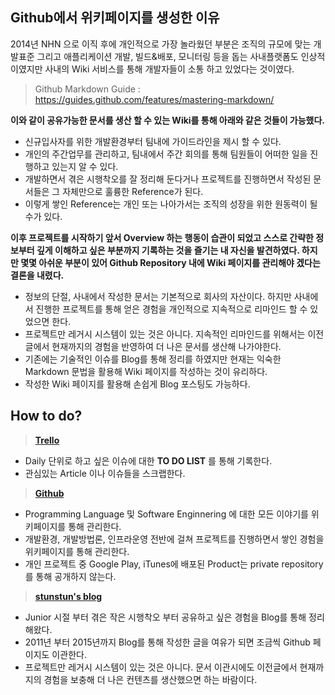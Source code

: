
## Github에서 위키페이지를 생성한 이유

2014년 NHN 으로 이직 후에 개인적으로 가장 놀라웠던 부분은 조직의 규모에 맞는 개발표준 그리고 애플리케이션 개발, 빌드&배포,  모니터링 등을 돕는 사내플랫폼도 인상적이였지만 사내의 Wiki 서비스를 통해 개발자들이 소통 하고 있었다는 것이였다.

> Github Markdown Guide : https://guides.github.com/features/mastering-markdown/

**이와 같이 공유가능한 문서를 생산 할 수 있는 Wiki를 통해 아래와 같은 것들이 가능했다.**
- 신규입사자를 위한 개발환경부터 팀내에 가이드라인을 제시 할 수 있다.
- 개인의 주간업무를 관리하고, 팀내에서 주간 회의를 통해 팀원들이 어떠한 일을 진행하고 있는지 알 수 있다.
- 개발하면서 겪은 시행착오를 잘 정리해 둔다거나 프로젝트를 진행하면서 작성된 문서들은 그 자체만으로 훌륭한 Reference가 된다.
- 이렇게 쌓인 Reference는 개인 또는 나아가서는 조직의 성장을 위한 원동력이 될 수가 있다.

**이후 프로젝트를 시작하기 앞서 Overview 하는 행동이 습관이 되었고 스스로 간략한 정보부터 깊게 이해하고 싶은 부분까지 기록하는 것을 즐기는 내 자신을 발견하였다. 하지만 몇몇 아쉬운 부분이 있어 Github Repository 내에 Wiki 페이지를 관리해야 겠다는 결론을 내렸다.**
- 정보의 단절, 사내에서 작성한 문서는 기본적으로 회사의 자산이다. 하지만 사내에서 진행한 프로젝트를 통해 얻은 경험을 개인적으로 지속적으로 리마인드 할 수 있었으면 한다.
- 프로젝트만 레거시 시스템이 있는 것은 아니다. 지속적인 리마인드를 위해서는 이전글에서 현재까지의 경험을 반영하여 더 나은 문서를 생산해 나가야한다.
- 기존에는 기술적인 이슈를 Blog를 통해 정리를 하였지만 현재는 익숙한 Markdown 문법을 활용해 Wiki 페이지를 작성하는 것이 유리하다.
- 작성한 Wiki 페이지를 활용해 손쉽게 Blog 포스팅도 가능하다.

## How to do?

> **[Trello](http://trello.com)**
- Daily 단위로 하고 싶은 이슈에 대한 **TO DO LIST** 를 통해 기록한다.
- 관심있는 Article 이나 이슈들을 스크랩한다.

> **[Github](https://github.com/wjdsupj)**
- Programming Language 및 Software Enginnering 에 대한 모든 이야기를 위키페이지를 통해 관리한다.
- 개발환경, 개발방법론, 인프라운영 전반에 걸쳐 프로젝트를 진행하면서 쌓인 경험을 위키페이지를 통해 관리한다.
- 개인 프로젝트 중 Google Play, iTunes에 배포된 Product는 private repository를 통해 공개하지 않는다.

> **[stunstun's blog](http://stunstun.tistory.com)**
- Junior 시절 부터 겪은 작은 시행착오 부터 공유하고 싶은 경험을 Blog를 통해 정리해왔다.
- 2011년 부터 2015년까지 Blog를 통해 작성한 글을 여유가 되면 조금씩 Github 페이지도 이관한다.
- 프로젝트만 레거시 시스템이 있는 것은 아니다. 문서 이관시에도 이전글에서 현재까지의 경험을 보충해 더 나은 컨텐츠를 생산했으면 하는 바람이다.





